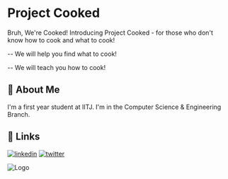 
# Project Cooked

Bruh, We're Cooked! Introducing Project Cooked - for those who don't know how to cook and what to cook!

-- We will help you find what to cook!

-- We will teach you how to cook!




## 🚀 About Me
I'm a first year student at IITJ. I'm in the Computer Science & Engineering Branch.


## 🔗 Links

[![linkedin](https://img.shields.io/badge/linkedin-0A66C2?style=for-the-badge&logo=linkedin&logoColor=white)](https://www.linkedin.com/in/yash-bavadiya-a598a224b/)
[![twitter](https://img.shields.io/badge/twitter-1DA1F2?style=for-the-badge&logo=twitter&logoColor=white)](https://x.com/you_are685)



![Logo](https://files.oaiusercontent.com/file-8gMAva7WJUdtfTudLSSxStKm?se=2024-10-17T14%3A35%3A56Z&sp=r&sv=2024-08-04&sr=b&rscc=max-age%3D604800%2C%20immutable%2C%20private&rscd=attachment%3B%20filename%3D74fbda6b-99c6-4201-bae8-cc90ecff273e.webp&sig=G2QZT/GU7a1nL%2BJx3UmMnxVZEt7vVDhR2gidSwNDQUk%3D)

